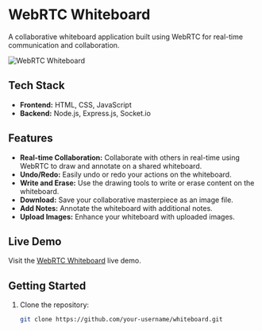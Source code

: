 # WebRTC Whiteboard

A collaborative whiteboard application built using WebRTC for real-time communication and collaboration.

![WebRTC Whiteboard](https://res.cloudinary.com/dovis2sop/image/upload/v1706560482/eg8el8gvmhtkic0u59sx.jpg)

## Tech Stack

- **Frontend:** HTML, CSS, JavaScript
- **Backend:** Node.js, Express.js, Socket.io

## Features

- **Real-time Collaboration:** Collaborate with others in real-time using WebRTC to draw and annotate on a shared whiteboard.
- **Undo/Redo:** Easily undo or redo your actions on the whiteboard.
- **Write and Erase:** Use the drawing tools to write or erase content on the whiteboard.
- **Download:** Save your collaborative masterpiece as an image file.
- **Add Notes:** Annotate the whiteboard with additional notes.
- **Upload Images:** Enhance your whiteboard with uploaded images.

## Live Demo

Visit the [WebRTC Whiteboard](https://whiteboardrtc.onrender.com) live demo.

## Getting Started

1. Clone the repository:

   ```bash
   git clone https://github.com/your-username/whiteboard.git
